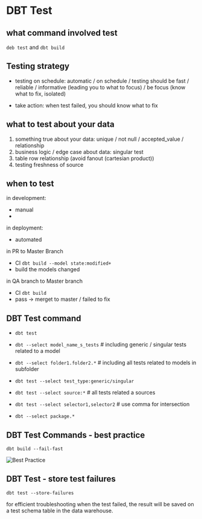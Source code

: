 # DBT Test 

## what command involved test

`deb test` and `dbt build`

## Testing strategy 

- testing on schedule: automatic / on schedule / testing should be fast / reliable / informative (leading you to what to focus) / be focus (know what to fix, isolated)

- take action: when test failed, you should know what to fix 


## what to test about your data 

1. something true about your data: unique / not null / accepted_value / relationship
2. business logic / edge case about data: singular test 
3. table row relationship (avoid fanout (cartesian product))
4. testing freshness of source 


## when to test 

in development:

- manual 
- 

in deployment:

- automated


in PR to Master Branch 

- CI `dbt build --model state:modified+`
- build the models changed


in QA branch to Master branch

- CI `dbt build`
- pass -> merget to master / failed to fix 


## DBT Test command 

- `dbt test`
- `dbt --select model_name_s_tests` # including generic / singular tests related to a model
- `dbt --select folder1.folder2.*` # including all tests related to models in subfolder
- `dbt test --select test_type:generic/singular`
- `dbt test --select source:*` # all tests related a sources


- `dbt test --select selector1,selector2` # use comma for intersection
- `dbt --select package.*`


## DBT Test Commands - best practice 

`dbt build --fail-fast`

![Best Practice](image.png)

## DBT Test - store test failures 

`dbt test --store-failures` 

for efficient troubleshooting
when the test failed, the result will be saved on a test schema table in the data warehouse. 




